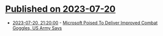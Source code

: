 # [Published on 2023-07-20](index.md)

* [2023-07-20, 21:20:00](https://tech.slashdot.org/story/23/07/20/1036214/microsoft-poised-to-deliver-improved-combat-goggles-us-army-says?utm_source=rss1.0mainlinkanon&utm_medium=feed) - [Microsoft Poised To Deliver Improved Combat Goggles, US Army Says](https://tech.slashdot.org/story/23/07/20/1036214/microsoft-poised-to-deliver-improved-combat-goggles-us-army-says?utm_source=rss1.0mainlinkanon&utm_medium=feed)
